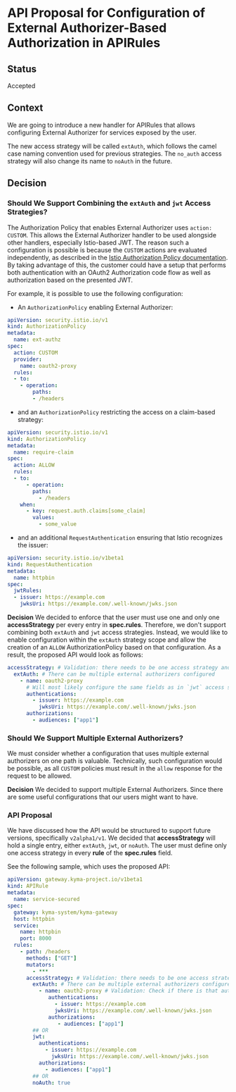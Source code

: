 # API Proposal for Configuration of External Authorizer-Based Authorization in APIRules

## Status
Accepted

## Context

We are going to introduce a new handler for APIRules that allows configuring External Authorizer for services exposed by the user.

The new access strategy will be called `extAuth`, which follows the camel case naming convention used for previous strategies. The `no_auth` access strategy will also change its name to `noAuth` in the future.

## Decision

### Should We Support Combining the `extAuth` and `jwt` Access Strategies?

The Authorization Policy that enables External Authorizer uses `action: CUSTOM`. This allows the External Authorizer handler to be used alongside other handlers, especially Istio-based JWT. The reason such a configuration is possible is because the `CUSTOM` actions are evaluated independently, as described in the [Istio Authorization Policy documentation](https://istio.io/latest/docs/reference/config/security/authorization-policy). By taking advantage of this, the customer could have a setup that performs both authentication with an OAuth2 Authorization code flow as well as authorization based on the presented JWT.

For example, it is possible to use the following configuration:

- An `AuthorizationPolicy` enabling External Authorizer:

```yaml
apiVersion: security.istio.io/v1
kind: AuthorizationPolicy
metadata:
  name: ext-authz
spec:
  action: CUSTOM
  provider:
    name: oauth2-proxy
  rules:
  - to:
    - operation:
        paths:
        - /headers
```

- and an `AuthorizationPolicy` restricting the access on a claim-based strategy:

```yaml
apiVersion: security.istio.io/v1
kind: AuthorizationPolicy
metadata:
  name: require-claim
spec:
  action: ALLOW
  rules:
  - to:
      - operation:
        paths:
          - /headers
    when:
      - key: request.auth.claims[some_claim]
        values:
          - some_value
```

- and an additional `RequestAuthentication` ensuring that Istio recognizes the issuer:
```yaml
apiVersion: security.istio.io/v1beta1
kind: RequestAuthentication
metadata:
  name: httpbin
spec:
  jwtRules:
  - issuer: https://example.com
    jwksUri: https://example.com/.well-known/jwks.json
```

**Decision**
We decided to enforce that the user must use one and only one **accessStrategy** per every entry in **spec.rules**. Therefore, we don't support combining both `extAuth` and `jwt` access strategies.
Instead, we would like to enable configuration within the `extAuth` strategy scope and allow the creation of an `ALLOW` AuthorizationPolicy based on that configuration.
As a result, the proposed API would look as follows:

```yaml
accessStrategy: # Validation: there needs to be one access strategy and only one
  extAuth: # There can be multiple external authorizers configured
    - name: oauth2-proxy
      # Will most likely configure the same fields as in `jwt` access strategy
      authentications:
        - issuer: https://example.com
          jwksUri: https://example.com/.well-known/jwks.json            
      authorizations:
        - audiences: ["app1"]
```

### Should We Support Multiple External Authorizers?

We must consider whether a configuration that uses multiple external authorizers on one path is valuable. Technically, such configuration would be possible, as all `CUSTOM` policies must result in the `allow` response for the request to be allowed.

**Decision**
We decided to support multiple External Authorizers. Since there are some useful configurations that our users might want to have.

### API Proposal

We have discussed how the API would be structured to support future versions, specifically `v2alpha1/v1`. We decided that **accessStrategy** will hold a single entry, either `extAuth`, `jwt`, or `noAuth`. The user must define only one access strategy in every **rule** of the **spec.rules** field.

See the following sample, which uses the proposed API:

```yaml
apiVersion: gateway.kyma-project.io/v1beta1
kind: APIRule
metadata:
  name: service-secured
spec:
  gateway: kyma-system/kyma-gateway
  host: httpbin
  service:
    name: httpbin
    port: 8000
  rules:
    - path: /headers
      methods: ["GET"]
      mutators:
        - ***
      accessStrategy: # Validation: there needs to be one access strategy, and only one
        extAuth: # There can be multiple external authorizers configured
          - name: oauth2-proxy # Validation: Check if there is that authorizer in Istio mesh config
             authentications:
               - issuer: https://example.com
               jwksUri: https://example.com/.well-known/jwks.json            
             authorizations:
                - audiences: ["app1"]
        ## OR
        jwt:
          authentications:
            - issuer: https://example.com
              jwksUri: https://example.com/.well-known/jwks.json            
          authorizations:
            - audiences: ["app1"]
        ## OR
        noAuth: true
```
